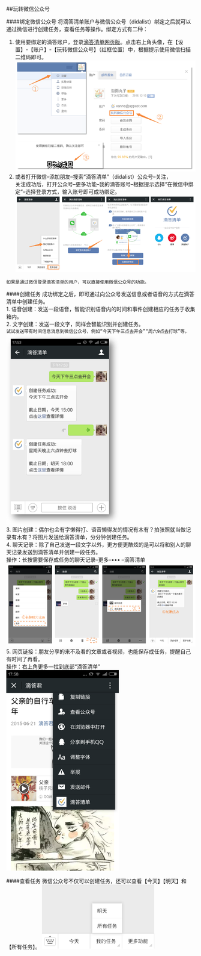 ##玩转微信公众号

####绑定微信公众号
将滴答清单账户与微信公众号（didalist）绑定之后就可以通过微信进行创建任务，查看任务等操作。绑定方式有二种：
1.  使用要绑定的滴答账户，登录[滴答清单网页版](www.dida365.com)。点击右上角头像，在【设置】-【账户】-【玩转微信公众号】（红框位置）中，根据提示使用微信扫描二维码即可。<br ><img src="../images/wx1.png"  />
2.  或者打开微信–添加朋友–搜索“滴答清单”（didalist）公众号–关注，<br/>关注成功后，打开公众号–更多功能–我的滴答账号–根据提示选择“在微信中绑定”–选择登录方式，输入账号即可成功绑定。<br ><img src="../images/wx2.png" />

`如果是通过微信登录滴答清单的用户，可以直接使用微信公众号的功能。`

####创建任务
成功绑定之后，即可通过向公众号发送信息或者语音的方式在滴答清单中创建任务。
<br>1. 语音创建：发送一段语音，智能识别语音内的时间和事件创建相应的任务于收集箱内。
<br>2. 文字创建：发送一段文字，同样会智能识别并创建任务。<br/>`试试发送带有时间信息消息到微信公众号，例如“今天下午三点去开会”“周六9点去打球”等。`<br ><img src="../images/wx4.png" width="300" />
<br>3. 图片创建：偶尔也会有字懒得打、语音懒得发的情况有木有？拍张照就当做记录有木有？将图片发送给滴答清单，分分钟创建任务。
<br>4. 聊天记录：除了自己发送一段文字以外，更方便更酷炫的是可以将和别人的聊天记录发送到滴答清单并创建一段任务。<br/>操作：长按需要保存成任务的聊天记录–更多–••• –滴答清单<br ><img src="../images/wx3.png" />
<br>5. 网页链接：朋友分享的来不及看的文章或者视频，也能保存成任务，提醒自己有时间了再看。<br/>操作：右上角更多—拉到底部“滴答清单”<br ><img src="../images/wx5.png" width="300"/>

####查看任务
微信公众号不仅可以创建任务，还可以查看【今天】【明天】和【所有任务】。
<img src="../images/wx6.png" width="300"/>
